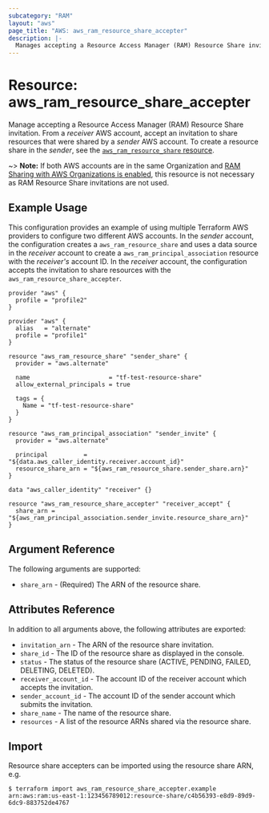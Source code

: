 ```yaml
---
subcategory: "RAM"
layout: "aws"
page_title: "AWS: aws_ram_resource_share_accepter"
description: |-
  Manages accepting a Resource Access Manager (RAM) Resource Share invitation.
---
```


# Resource: aws_ram_resource_share_accepter

Manage accepting a Resource Access Manager (RAM) Resource Share invitation. From a _receiver_ AWS account, accept an invitation to share resources that were shared by a _sender_ AWS account. To create a resource share in the _sender_, see the [`aws_ram_resource_share` resource](/docs/providers/aws/r/ram_resource_share.html).

~> **Note:** If both AWS accounts are in the same Organization and [RAM Sharing with AWS Organizations is enabled](https://docs.aws.amazon.com/ram/latest/userguide/getting-started-sharing.html#getting-started-sharing-orgs), this resource is not necessary as RAM Resource Share invitations are not used.

## Example Usage

This configuration provides an example of using multiple Terraform AWS providers to configure two different AWS accounts. In the _sender_ account, the configuration creates a `aws_ram_resource_share` and uses a data source in the _receiver_ account to create a `aws_ram_principal_association` resource with the _receiver's_ account ID. In the _receiver_ account, the configuration accepts the invitation to share resources with the `aws_ram_resource_share_accepter`.

```hcl
provider "aws" {
  profile = "profile2"
}

provider "aws" {
  alias   = "alternate"
  profile = "profile1"
}

resource "aws_ram_resource_share" "sender_share" {
  provider = "aws.alternate"

  name                      = "tf-test-resource-share"
  allow_external_principals = true

  tags = {
    Name = "tf-test-resource-share"
  }
}

resource "aws_ram_principal_association" "sender_invite" {
  provider = "aws.alternate"

  principal          = "${data.aws_caller_identity.receiver.account_id}"
  resource_share_arn = "${aws_ram_resource_share.sender_share.arn}"
}

data "aws_caller_identity" "receiver" {}

resource "aws_ram_resource_share_accepter" "receiver_accept" {
  share_arn = "${aws_ram_principal_association.sender_invite.resource_share_arn}"
}
```

## Argument Reference

The following arguments are supported:

* `share_arn` - (Required) The ARN of the resource share.

## Attributes Reference

In addition to all arguments above, the following attributes are exported:

* `invitation_arn` - The ARN of the resource share invitation.
* `share_id` - The ID of the resource share as displayed in the console.
* `status` - The status of the resource share (ACTIVE, PENDING, FAILED, DELETING, DELETED).
* `receiver_account_id` - The account ID of the receiver account which accepts the invitation.
* `sender_account_id` - The account ID of the sender account which submits the invitation.
* `share_name` - The name of the resource share.
* `resources` - A list of the resource ARNs shared via the resource share.

## Import

Resource share accepters can be imported using the resource share ARN, e.g.

```
$ terraform import aws_ram_resource_share_accepter.example arn:aws:ram:us-east-1:123456789012:resource-share/c4b56393-e8d9-89d9-6dc9-883752de4767
```
